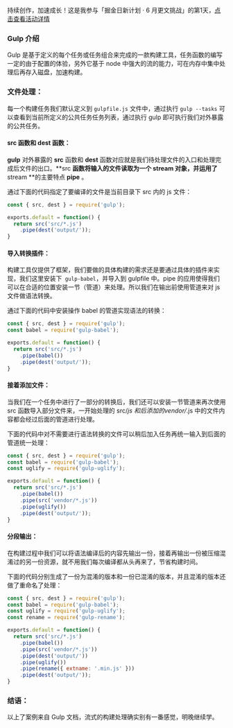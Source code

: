 持续创作，加速成长！这是我参与「掘金日新计划 · 6 月更文挑战」的第1天，[点击查看活动详情](https://juejin.cn/post/7099702781094674468)
### Gulp 介绍
 Gulp 是基于定义的每个任务或任务组合来完成的一款构建工具，任务函数的编写一定的由于配置的体验，另外它基于 node 中强大的流的能力，可在内存中集中处理后再存入磁盘，加速构建。
### 文件处理：
每一个构建任务我们默认定义到 `gulpfile.js` 文件中，通过执行 `gulp --tasks` 可以查看到当前所定义的公共任务任务列表，通过执行 gulp 即可执行我们对外暴露的公共任务。
#### src 函数和 dest 函数：
**gulp** 对外暴露的 **src** 函数和 **dest** 函数对应就是我们待处理文件的入口和处理完成后文件的出口。**src **函数将输入的文件读取为一个 **stream** 对象，并运用了**stream **的主要特点  **pipe** 。

通过下面的代码指定了要编译的文件是当前目录下 src 内的 js 文件：
```javascript
const { src, dest } = require('gulp');

exports.default = function() {
  return src('src/*.js')
    .pipe(dest('output/'));
}
```

#### 导入转换插件：
构建工具仅提供了框架，我们要做的具体构建的需求还是要通过具体的插件来实现，我们这里安装下` gulp-babel`，并导入到 gulpfile 中。pipe 的应用使得我们可以在合适的位置安装一节（管道）来处理。所以我们在输出前使用管道来对 js 文件做语法转换。

通过下面的代码中安装操作 babel 的管道实现语法的转换：
```javascript
const { src, dest } = require('gulp');
const babel = require('gulp-babel');

exports.default = function() {
  return src('src/*.js')
    .pipe(babel())
    .pipe(dest('output/'));
}
```
#### 接着添加文件：
当我们在一个任务中进行了一部分的转换后，我们还可以安装一节管道来再次使用 src 函数导入部分文件来，一开始处理的 src/*js 和后添加的vendor/*.js 中的文件内容都会经过后面的管道进行处理。

下面的代码中对不需要进行语法转换的文件可以稍后加入任务再统一输入到后面的管道统一处理：
```javascript
const { src, dest } = require('gulp');
const babel = require('gulp-babel');
const uglify = require('gulp-uglify');

exports.default = function() {
  return src('src/*.js')
    .pipe(babel())
    .pipe(src('vendor/*.js'))
    .pipe(uglify())
    .pipe(dest('output/'));
}
```
#### 分段输出：
在构建过程中我们可以将语法编译后的内容先输出一份，接着再输出一份被压缩混淆过的另一份资源，就不用我们每次编译都从头再来了，节省构建时间。

下面的代码分别生成了一份为混淆的版本和一份已混淆的版本，并且混淆的版本还做了重命名了处理：
```javascript
const { src, dest } = require('gulp');
const babel = require('gulp-babel');
const uglify = require('gulp-uglify');
const rename = require('gulp-rename');

exports.default = function() {
  return src('src/*.js')
    .pipe(babel())
    .pipe(src('vendor/*.js'))
    .pipe(dest('output/'))
    .pipe(uglify())
    .pipe(rename({ extname: '.min.js' }))
    .pipe(dest('output/'));
}
```
### 结语：
以上了案例来自 Gulp 文档，流式的构建处理确实别有一番感觉，明晚继续学。
